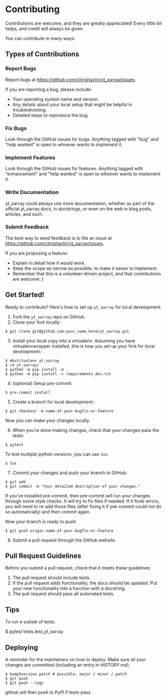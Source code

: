 
# Contributing

Contributions are welcome, and they are greatly appreciated! Every little bit
helps, and credit will always be given.

You can contribute in many ways:

## Types of Contributions

### Report Bugs


Report bugs at https://github.com/chrishavlin/yt_xarray/issues.

If you are reporting a bug, please include:

* Your operating system name and version.
* Any details about your local setup that might be helpful in troubleshooting.
* Detailed steps to reproduce the bug.

### Fix Bugs

Look through the GitHub issues for bugs. Anything tagged with "bug" and "help
wanted" is open to whoever wants to implement it.

### Implement Features

Look through the GitHub issues for features. Anything tagged with "enhancement"
and "help wanted" is open to whoever wants to implement it.

### Write Documentation

yt_xarray could always use more documentation, whether as part of the
official yt_xarray docs, in docstrings, or even on the web in blog posts,
articles, and such.

### Submit Feedback

The best way to send feedback is to file an issue at https://github.com/chrishavlin/yt_xarray/issues.

If you are proposing a feature:

* Explain in detail how it would work.
* Keep the scope as narrow as possible, to make it easier to implement.
* Remember that this is a volunteer-driven project, and that contributions
  are welcome :)

## Get Started!

Ready to contribute? Here's how to set up `yt_xarray` for local development.

1. Fork the `yt_xarray` repo on GitHub.
2. Clone your fork locally:
```
$ git clone git@github.com:your_name_here/yt_xarray.git
```

3. Install your local copy into a virtualenv. Assuming you have virtualenvwrapper installed, this is how you set up your fork for local development::
```
$ mkvirtualenv yt_xarray
$ cd yt_xarray/
$ python -m pip install -e .
$ python -m pip install -r requirements_dev.txt
```
4. (optional) Setup pre-commit
```
$ pre-commit install
```

5. Create a branch for local development::

```
$ git checkout -b name-of-your-bugfix-or-feature
```
Now you can make your changes locally.

6. When you're done making changes, check that your changes pass the
   tests:

```
$ pytest
```
To test multiple python versions, you can use `tox`:

```
$ tox
```


7. Commit your changes and push your branch to GitHub:

```
$ git add .
$ git commit -m "Your detailed description of your changes."
```
If you've installed pre-commit, then pre-commit will run your changes through
some style checks. It will try to fix files if needed. If it finds errors, you
will need to re-add those files (after fixing it if pre-commit could not do so
automatically) and then commit again.

Now your branch is ready to push:

```
$ git push origin name-of-your-bugfix-or-feature
```

8. Submit a pull request through the GitHub website.

## Pull Request Guidelines

Before you submit a pull request, check that it meets these guidelines:

1. The pull request should include tests.
2. If the pull request adds functionality, the docs should be updated. Put
   your new functionality into a function with a docstring.
3. The pull request should pass all automated tests.

## Tips

To run a subset of tests:

$ pytest tests.test_yt_xarray


## Deploying

A reminder for the maintainers on how to deploy.
Make sure all your changes are committed (including an entry in HISTORY.md).

```
$ bump2version patch # possible: major / minor / patch
$ git push
$ git push --tags
```
github will then push to PyPI if tests pass.
